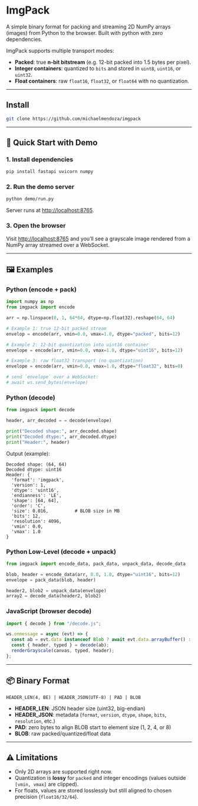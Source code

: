 # ImgPack

A simple binary format for packing and streaming 2D NumPy arrays (images) from Python to the browser. Built with python with zero dependencies.

ImgPack supports multiple transport modes:

* **Packed**: true **n-bit bitstream** (e.g. 12-bit packed into 1.5 bytes per pixel).
* **Integer containers**: quantized to `bits` and stored in `uint8`, `uint16`, or `uint32`.
* **Float containers**: raw `float16`, `float32`, or `float64` with no quantization.

---

## Install

```bash
git clone https://github.com/michaelmendoza/imgpack
```

---

## 🚀 Quick Start with Demo

### 1. Install dependencies

```bash
pip install fastapi uvicorn numpy
```

### 2. Run the demo server

```bash
python demo/run.py
```

Server runs at [http://localhost:8765](http://localhost:8765).

### 3. Open the browser

Visit [http://localhost:8765](http://localhost:8765) and you’ll see a grayscale image rendered from a NumPy array streamed over a WebSocket.

---

## 🖼 Examples

### Python (encode + pack)

```python
import numpy as np
from imgpack import encode

arr = np.linspace(0, 1, 64*64, dtype=np.float32).reshape(64, 64)

# Example 1: true 12-bit packed stream
envelop = encode(arr, vmin=0.0, vmax=1.0, dtype="packed", bits=12)

# Example 2: 12-bit quantization into uint16 container
envelope = encode(arr, vmin=0.0, vmax=1.0, dtype="uint16", bits=12)

# Example 3: raw float32 transport (no quantization)
envelope = encode(arr, vmin=0.0, vmax=1.0, dtype="float32", bits=0)

# send `envelope` over a WebSocket:
# await ws.send_bytes(envelope)
```

### Python (decode)

```python
from imgpack import decode

header, arr_decoded = = decode(envelope)

print("Decoded shape:", arr_decoded.shape)
print("Decoded dtype:", arr_decoded.dtype)
print("Header:", header)
```

Output (example):

```
Decoded shape: (64, 64)
Decoded dtype: uint16
Header: {
  'format': 'imgpack',
  'version': 1,
  'dtype': 'uint16',
  'endianness': 'LE',
  'shape': [64, 64],
  'order': 'C',
  'size': 0.016,          # BLOB size in MB
  'bits': 12,
  'resolution': 4096,
  'vmin': 0.0,
  'vmax': 1.0
}
```

### Python Low-Level (decode + unpack) 
```python
from imgpack import encode_data, pack_data, unpack_data, decode_data

blob, header = encode_data(arr, 0.0, 1.0, dtype="uint16", bits=12)
envelope = pack_data(blob, header)

header2, blob2 = unpack_data(envelope)
array2 = decode_data(header2, blob2)
```

### JavaScript (browser decode)

```js
import { decode } from "/decode.js";

ws.onmessage = async (evt) => {
  const ab = evt.data instanceof Blob ? await evt.data.arrayBuffer() : evt.data;
  const { header, typed } = decode(ab);
  renderGrayscale(canvas, typed, header);
};
```

---

## 📦 Binary Format

```
HEADER_LEN(4, BE) | HEADER_JSON(UTF-8) | PAD | BLOB
```

* **HEADER\_LEN**: JSON header size (uint32, big-endian)
* **HEADER\_JSON**: metadata (`format`, `version`, `dtype`, `shape`, `bits`, `resolution`, etc.)
* **PAD**: zero bytes to align BLOB start to element size (1, 2, 4, or 8)
* **BLOB**: raw packed/quantized/float data

---

## ⚠️ Limitations

* Only 2D arrays are supported right now.
* Quantization is **lossy** for `packed` and integer encodings (values outside `[vmin, vmax]` are clipped).
* For floats, values are stored losslessly but still aligned to chosen precision (`float16/32/64`).
